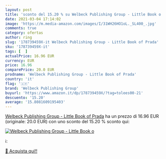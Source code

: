 ```yaml
---
layout: post
title: 'sconto del 15.20 % su Welbeck Publishing Group - Little Book o  '
date: 2021-03-04 17:14:02
image: 'https://m.media-amazon.com/images/I/31WH26HO1oL._SL400_.jpg'
comments: true
category: ofertas
author: ring
slug: '178739459X-it Welbeck Publishing Group - Little Book of Prada'
sku: '178739459X-it'
tags: [  ]
actualPrice: 16.96 EUR
currency: EUR
price: 16.96
comparePrice: 20.0 EUR
prodname: 'Welbeck Publishing Group - Little Book of Prada'
country: 'it'
flag: '🇮🇹'
brand: 'Welbeck Publishing Group'
buyurl: 'https://www.amazon.it/dp/178739459X/?tag=tolees00-21'
descuento: '15.20'
average: '15.8081609195403'
---
```


[Welbeck Publishing Group - Little Book of Prada](https://www.amazon.it/dp/178739459X/?tag=tolees00-21) ha un prezzo di 16.96 EUR (originale: 20.0 EUR) con uno sconto del 15.20 % sconto qui:

[![Welbeck Publishing Group - Little Book o](https://m.media-amazon.com/images/I/31WH26HO1oL._SL400_.jpg)](https://www.amazon.it/dp/178739459X/?tag=tolees00-21)

ℹ️:


[🛒 Acquista qui!!](https://www.amazon.it/dp/178739459X/?tag=tolees00-21)
